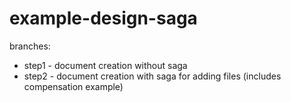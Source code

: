 # example-design-saga

branches:

* step1 - document creation without saga 
* step2 - document creation with saga for adding files (includes compensation example)
